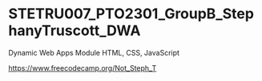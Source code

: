 # STETRU007_PTO2301_GroupB_StephanyTruscott_DWA
Dynamic Web Apps Module
HTML, CSS, JavaScript

https://www.freecodecamp.org/Not_Steph_T
